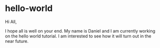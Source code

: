 # hello-world
Hi All, 

I hope all is well on your end. My name is Daniel and I am currently working on the hello world tutorial. 
I am interested to see how it will turn out in the near future. 

